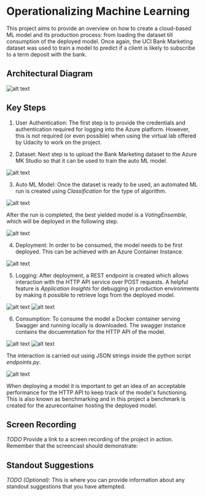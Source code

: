 # Operationalizing Machine Learning

This project aims to provide an overview on how to create a cloud-based ML model and its production process: from loading the dataset till consumption of the deployed model. Once again, the UCI Bank Marketing dataset was used to train a model to predict if a client is likely to subscribe to a term deposit with the bank.


## Architectural Diagram
![alt text](https://github.com/ACastMtz/Udacity-projects/blob/main/OperationalizingMLProject/Images/AZ_Arch_Diagram.png?raw=true)

## Key Steps
1. User Authentication: The first step is to provide the credentials and authentication required for logging into the Azure platform. However, this is not required (or even possible) when using the virtual lab offered by Udacity to work on the project. 

2. Dataset: Next step is to upload the Bank Marketing dataset to the Azure MK Studio so that it can be used to train the auto ML model.

![alt text](https://github.com/ACastMtz/Udacity-projects/blob/main/OperationalizingMLProject/Images/Dataset.png?raw=true)

3. Auto ML Model: Once the dataset is ready to be used, an automated ML run is created using *Classification* for the type of algorithm.

![alt text](https://github.com/ACastMtz/Udacity-projects/blob/main/OperationalizingMLProject/Images/automlrun_completed.png?raw=true)

After the run is completed, the best yielded model is a *VotingEnsemble*, which will be deployed in the following step.

![alt text](https://github.com/ACastMtz/Udacity-projects/blob/main/OperationalizingMLProject/Images/best_model.png?raw=true)

4. Deployment: In order to be consumed, the model needs to be first deployed. This can be achieved with an Azure Container Instance.

![alt text](https://github.com/ACastMtz/Udacity-projects/blob/main/OperationalizingMLProject/Images/deploy_aidisabled.png?raw=true)

5. Logging: After deployment, a REST endpoint is created which allows interaction with the HTTP API service over POST requests. A helpful feature is *Application Insights* for debugging in production environments by making it possible to retrieve logs from the deployed model.

![alt text](https://github.com/ACastMtz/Udacity-projects/blob/main/OperationalizingMLProject/Images/deploy_aienabled.png?raw=true)
![alt text](https://github.com/ACastMtz/Udacity-projects/blob/main/OperationalizingMLProject/Images/logging.png?raw=true)

6. Consumption: To consume the model a Docker container serving Swagger and running locally is downloaded. The swagger instance contains the docuemntation for the HTTP API of the model.

![alt text](https://github.com/ACastMtz/Udacity-projects/blob/main/OperationalizingMLProject/Images/swagger.png?raw=true)
![alt text](https://github.com/ACastMtz/Udacity-projects/blob/main/OperationalizingMLProject/Images/swagger_1.png?raw=true)

The interaction is carried out using JSON strings inside the python script *endpoints.py*.

![alt text](https://github.com/ACastMtz/Udacity-projects/blob/main/OperationalizingMLProject/Images/endpoints_int.png?raw=true)

When deploying a model it is important to get an idea of an acceptable performance for the HTTP API to keep track of the model's functioning. This is also known as benchmarking and in this project a benchmark is created for the  azurecontainer hosting the deployed model.

## Screen Recording
*TODO* Provide a link to a screen recording of the project in action. Remember that the screencast should demonstrate:

## Standout Suggestions
*TODO (Optional):* This is where you can provide information about any standout suggestions that you have attempted.
